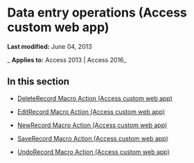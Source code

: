
# Data entry operations (Access custom web app)

 **Last modified:** June 04, 2013

 _ **Applies to:** Access 2013 | Access 2016_

## In this section


- [DeleteRecord Macro Action (Access custom web app)](071ef6c8-ee0a-4092-8f41-bbb115f5eeea.md)
    
- [EditRecord Macro Action (Access custom web app)](2096da45-4269-4a6d-a2bd-a3e1e510b071.md)
    
- [NewRecord Macro Action (Access custom web app)](7f9ffa21-25bc-4d9a-9f9a-58c972f3bfd7.md)
    
- [SaveRecord Macro Action (Access custom web app)](7f73b950-0ae7-4d5f-b6ec-d257b860383c.md)
    
- [UndoRecord Macro Action (Access custom web app)](d943560f-66d8-47c3-96d9-202c2548874f.md)
    
